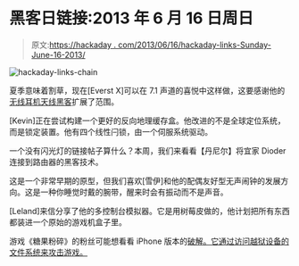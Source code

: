 # 黑客日链接:2013 年 6 月 16 日周日

> 原文:[https://hackaday . com/2013/06/16/hackaday-links-Sunday-June-16-2013/](https://hackaday.com/2013/06/16/hackaday-links-sunday-june-16th-2013/)

![hackaday-links-chain](../Images/da184e9bde007f88b719f5aafc440574.png)

夏季意味着割草，现在[Everst X]可以在 7.1 声道的喜悦中这样做，这要感谢他的[无线耳机天线黑客](https://www.soldierx.com/bbs/201304/Logitech-G930-Mod-Internal-Dongle-images-need)扩展了范围。

[Kevin]正在尝试构建一个更好的反向地理缓存盒。他改进的不是全球定位系统，而是锁定装置。他有四个线性闩锁，由一个伺服系统驱动。

一个没有闪光灯的链接帖子算什么？本周，我们来看看【丹尼尔】将宜家 Dioder 连接到路由器的黑客技术。

这是一个非常早期的原型，但我们喜欢[雪伊]和他的配偶友好型无声闹钟的发展方向。这是一种你睡觉时戴的腕带，醒来时会有振动而不是声音。

[Leland]来信分享了他的多控制台模拟器。它是用树莓皮做的，他计划把所有东西都装进一个原始的游戏机盒子里。

游戏《糖果粉碎》的粉丝可能想看看 iPhone 版本的[破解。它通过访问越狱设备的文件系统来攻击游戏。](http://vladkov.blogspot.mx/2013/04/hacking-candy-crush-in-10-minutes.html)